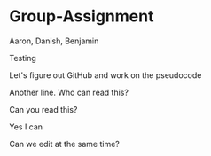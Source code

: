 # Group-Assignment
Aaron, Danish, Benjamin

Testing

Let's figure out GitHub and work on the pseudocode

Another line. Who can read this?

Can you read this?

Yes I can

Can we edit at the same time?
